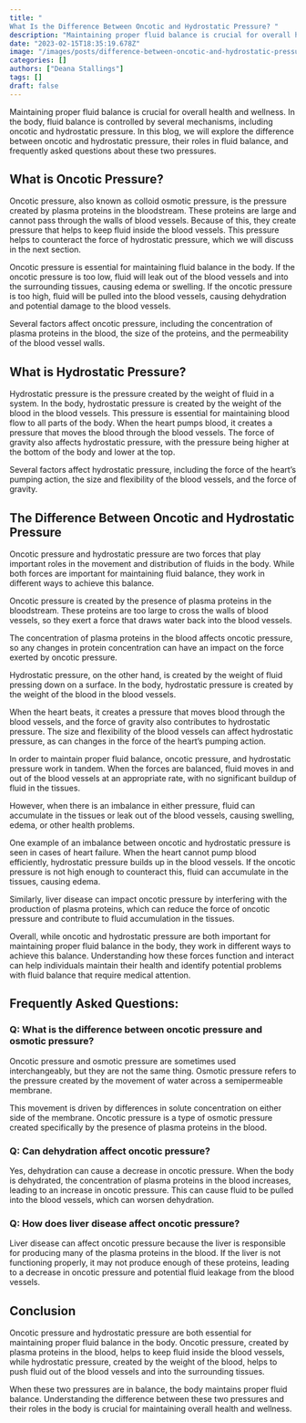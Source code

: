 ```yaml
---
title: "
What Is the Difference Between Oncotic and Hydrostatic Pressure? "
description: "Maintaining proper fluid balance is crucial for overall health and wellness. In the body, fluid balance is controlled by several mechanisms, including"
date: "2023-02-15T18:35:19.678Z"
image: "/images/posts/difference-between-oncotic-and-hydrostatic-pressure-780x450.jpg"
categories: []
authors: ["Deana Stallings"]
tags: []
draft: false
---
```


Maintaining proper fluid balance is crucial for overall health and wellness. In the body, fluid balance is controlled by several mechanisms, including oncotic and hydrostatic pressure. In this blog, we will explore the difference between oncotic and hydrostatic pressure, their roles in fluid balance, and frequently asked questions about these two pressures.

## What is Oncotic Pressure?

Oncotic pressure, also known as colloid osmotic pressure, is the pressure created by plasma proteins in the bloodstream. These proteins are large and cannot pass through the walls of blood vessels. Because of this, they create pressure that helps to keep fluid inside the blood vessels. This pressure helps to counteract the force of hydrostatic pressure, which we will discuss in the next section.

Oncotic pressure is essential for maintaining fluid balance in the body. If the oncotic pressure is too low, fluid will leak out of the blood vessels and into the surrounding tissues, causing edema or swelling. If the oncotic pressure is too high, fluid will be pulled into the blood vessels, causing dehydration and potential damage to the blood vessels.

Several factors affect oncotic pressure, including the concentration of plasma proteins in the blood, the size of the proteins, and the permeability of the blood vessel walls.

## What is Hydrostatic Pressure?

Hydrostatic pressure is the pressure created by the weight of fluid in a system. In the body, hydrostatic pressure is created by the weight of the blood in the blood vessels. This pressure is essential for maintaining blood flow to all parts of the body. When the heart pumps blood, it creates a pressure that moves the blood through the blood vessels. The force of gravity also affects hydrostatic pressure, with the pressure being higher at the bottom of the body and lower at the top.

Several factors affect hydrostatic pressure, including the force of the heart’s pumping action, the size and flexibility of the blood vessels, and the force of gravity.

## The Difference Between Oncotic and Hydrostatic Pressure

Oncotic pressure and hydrostatic pressure are two forces that play important roles in the movement and distribution of fluids in the body. While both forces are important for maintaining fluid balance, they work in different ways to achieve this balance.

Oncotic pressure is created by the presence of plasma proteins in the bloodstream. These proteins are too large to cross the walls of blood vessels, so they exert a force that draws water back into the blood vessels. 

The concentration of plasma proteins in the blood affects oncotic pressure, so any changes in protein concentration can have an impact on the force exerted by oncotic pressure.

Hydrostatic pressure, on the other hand, is created by the weight of fluid pressing down on a surface. In the body, hydrostatic pressure is created by the weight of the blood in the blood vessels. 

When the heart beats, it creates a pressure that moves blood through the blood vessels, and the force of gravity also contributes to hydrostatic pressure. The size and flexibility of the blood vessels can affect hydrostatic pressure, as can changes in the force of the heart’s pumping action.

In order to maintain proper fluid balance, oncotic pressure, and hydrostatic pressure work in tandem. When the forces are balanced, fluid moves in and out of the blood vessels at an appropriate rate, with no significant buildup of fluid in the tissues. 

However, when there is an imbalance in either pressure, fluid can accumulate in the tissues or leak out of the blood vessels, causing swelling, edema, or other health problems.

One example of an imbalance between oncotic and hydrostatic pressure is seen in cases of heart failure. When the heart cannot pump blood efficiently, hydrostatic pressure builds up in the blood vessels. If the oncotic pressure is not high enough to counteract this, fluid can accumulate in the tissues, causing edema. 

Similarly, liver disease can impact oncotic pressure by interfering with the production of plasma proteins, which can reduce the force of oncotic pressure and contribute to fluid accumulation in the tissues.

Overall, while oncotic and hydrostatic pressure are both important for maintaining proper fluid balance in the body, they work in different ways to achieve this balance. Understanding how these forces function and interact can help individuals maintain their health and identify potential problems with fluid balance that require medical attention.

## Frequently Asked Questions:

### Q: What is the difference between oncotic pressure and osmotic pressure?

Oncotic pressure and osmotic pressure are sometimes used interchangeably, but they are not the same thing. Osmotic pressure refers to the pressure created by the movement of water across a semipermeable membrane. 

This movement is driven by differences in solute concentration on either side of the membrane. Oncotic pressure is a type of osmotic pressure created specifically by the presence of plasma proteins in the blood.

### Q: Can dehydration affect oncotic pressure?

Yes, dehydration can cause a decrease in oncotic pressure. When the body is dehydrated, the concentration of plasma proteins in the blood increases, leading to an increase in oncotic pressure. This can cause fluid to be pulled into the blood vessels, which can worsen dehydration.

### Q: How does liver disease affect oncotic pressure?

Liver disease can affect oncotic pressure because the liver is responsible for producing many of the plasma proteins in the blood. If the liver is not functioning properly, it may not produce enough of these proteins, leading to a decrease in oncotic pressure and potential fluid leakage from the blood vessels.

## Conclusion

Oncotic pressure and hydrostatic pressure are both essential for maintaining proper fluid balance in the body. Oncotic pressure, created by plasma proteins in the blood, helps to keep fluid inside the blood vessels, while hydrostatic pressure, created by the weight of the blood, helps to push fluid out of the blood vessels and into the surrounding tissues.

When these two pressures are in balance, the body maintains proper fluid balance. Understanding the difference between these two pressures and their roles in the body is crucial for maintaining overall health and wellness.